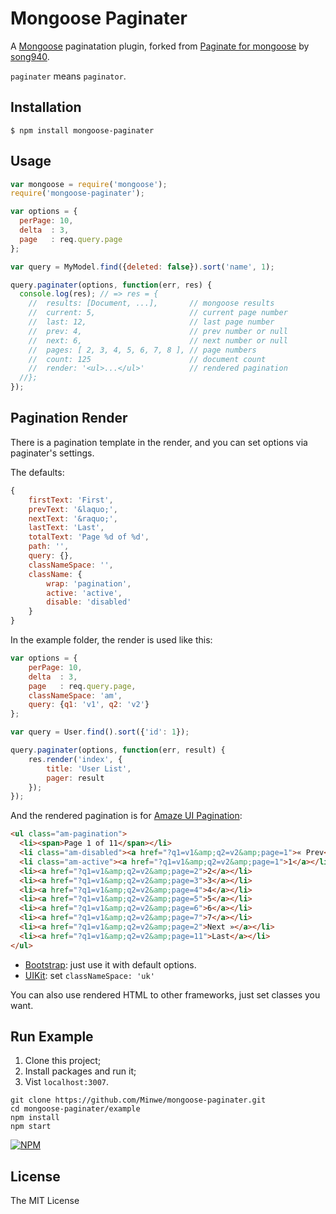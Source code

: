 # Mongoose Paginater

A [Mongoose](https://github.com/LearnBoost/mongoose) paginatation plugin, forked from [Paginate for mongoose](https://github.com/song940/mongoose-paginate.git) by [song940](https://github.com/song940).

`paginater` means `paginator`.

## Installation

```
$ npm install mongoose-paginater
```

## Usage

```javascript
var mongoose = require('mongoose');
require('mongoose-paginater');

var options = {
  perPage: 10,
  delta  : 3,
  page   : req.query.page
};

var query = MyModel.find({deleted: false}).sort('name', 1);

query.paginater(options, function(err, res) {
  console.log(res); // => res = {
    //  results: [Document, ...],       // mongoose results
    //  current: 5,                     // current page number
    //  last: 12,                       // last page number
    //  prev: 4,                        // prev number or null
    //  next: 6,                        // next number or null
    //  pages: [ 2, 3, 4, 5, 6, 7, 8 ], // page numbers
    //  count: 125                      // document count
    //  render: '<ul>...</ul>'          // rendered pagination
  //};
});
```
    
## Pagination Render
    
There is a pagination template in the render, and you can set options via paginater's settings.
    
The defaults:
    
```javascript
{
    firstText: 'First',
    prevText: '&laquo;',
    nextText: '&raquo;',
    lastText: 'Last',
    totalText: 'Page %d of %d',
    path: '',
    query: {},
    classNameSpace: '',
    className: {
        wrap: 'pagination',
        active: 'active',
        disable: 'disabled'
    }
}
```
   
In the example folder, the render is used like this:
    
```javascript
var options = {
    perPage: 10,
    delta  : 3,
    page   : req.query.page,
    classNameSpace: 'am',
    query: {q1: 'v1', q2: 'v2'}
};

var query = User.find().sort({'id': 1});

query.paginater(options, function(err, result) {
    res.render('index', {
        title: 'User List',
        pager: result
    });
});
```
    
And the rendered pagination is for [Amaze UI Pagination](http://amazeui.org/css/pagination):
    
```html
<ul class="am-pagination">
  <li><span>Page 1 of 11</span></li>
  <li class="am-disabled"><a href="?q1=v1&amp;q2=v2&amp;page=1">« Prev</a></li>
  <li class="am-active"><a href="?q1=v1&amp;q2=v2&amp;page=1">1</a></li>
  <li><a href="?q1=v1&amp;q2=v2&amp;page=2">2</a></li>
  <li><a href="?q1=v1&amp;q2=v2&amp;page=3">3</a></li>
  <li><a href="?q1=v1&amp;q2=v2&amp;page=4">4</a></li>
  <li><a href="?q1=v1&amp;q2=v2&amp;page=5">5</a></li>
  <li><a href="?q1=v1&amp;q2=v2&amp;page=6">6</a></li>
  <li><a href="?q1=v1&amp;q2=v2&amp;page=7">7</a></li>
  <li><a href="?q1=v1&amp;q2=v2&amp;page=2">Next »</a></li>
  <li><a href="?q1=v1&amp;q2=v2&amp;page=11">Last</a></li>
</ul>
```

- [Bootstrap](http://getbootstrap.com/components/#pagination): just use it with default options.
- [UIKit](http://getuikit.com/docs/pagination.html): set `classNameSpace: 'uk'`

You can also use rendered HTML to other frameworks, just set classes you want.

## Run Example

1. Clone this project;
2. Install packages and run it;
3. Vist `localhost:3007`.

```
git clone https://github.com/Minwe/mongoose-paginater.git
cd mongoose-paginater/example
npm install
npm start
```



[![NPM](https://nodei.co/npm/mongoose-paginater.png?downloads=true&stars=true)](https://nodei.co/npm/mongoose-paginater/)

## License

The MIT License
